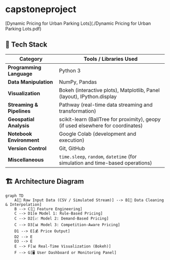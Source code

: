 # capstoneproject

[Dynamic Pricing for Urban Parking Lots](./Dynamic Pricing for Urban Parking Lots.pdf)

## 🔧 Tech Stack

| Category               | Tools / Libraries Used                                                                 |
|------------------------|----------------------------------------------------------------------------------------|
| **Programming Language** | Python 3                                                                              |
| **Data Manipulation**     | NumPy, Pandas                                                                        |
| **Visualization**         | Bokeh (interactive plots), Matplotlib, Panel (layout), IPython.display              |
| **Streaming & Pipelines** | Pathway (real-time data streaming and transformation)                                |
| **Geospatial Analysis**   | scikit-learn (BallTree for proximity), geopy (if used elsewhere for coordinates)     |
| **Notebook Environment**  | Google Colab (development and execution)                                             |
| **Version Control**       | Git, GitHub                                                                          |
| **Miscellaneous**         | `time.sleep`, `random`, `datetime` (for simulation and time-based operations)        |

## 🏗️ Architecture Diagram

```mermaid
graph TD
    A[📂 Raw Input Data (CSV / Simulated Stream)] --> B[🧹 Data Cleaning & Interpolation]
    B --> C[🧠 Feature Engineering]
    C --> D1[⚙️ Model 1: Rule-Based Pricing]
    C --> D2[📈 Model 2: Demand-Based Pricing]
    C --> D3[📊 Model 3: Competition-Aware Pricing]
    D1 --> E[💰 Price Output]
    D2 --> E
    D3 --> E
    E --> F[📊 Real-Time Visualization (Bokeh)]
    F --> G[🖥️ User Dashboard or Monitoring Panel]
